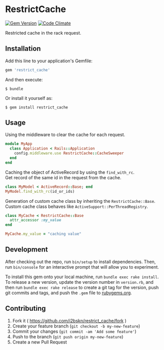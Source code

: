 # RestrictCache

[![Gem Version](https://badge.fury.io/rb/restrict_cache.svg)](http://badge.fury.io/rb/restrict_cache)
[![Code Climate](https://codeclimate.com/github/i2bskn/restrict_cache/badges/gpa.svg)](https://codeclimate.com/github/i2bskn/restrict_cache)

Restricted cache in the rack request.

## Installation

Add this line to your application's Gemfile:

```ruby
gem 'restrict_cache'
```

And then execute:

    $ bundle

Or install it yourself as:

    $ gem install restrict_cache

## Usage

Using the middleware to clear the cache for each request.

```ruby
module MyApp
  class Application < Rails::Application
    config.middleware.use RestrictCache::CacheSweeper
  end
end
```

Caching the object of ActiveRecord by using the `find_with_rc`.  
Get record of the same id in the request from the cache.

```ruby
class MyModel < ActiveRecord::Base; end
MyModel.find_with_rc(id_or_ids)
```

Generation of custom cache class by inheriting the `RestrictCache::Base`.  
Custom cache class behaves like `ActiveSupport::PerThreadRegistry`.

```ruby
class MyCache < RestrictCache::Base
  attr_accessor :my_value
end

MyCache.my_value = "caching value"
```

## Development

After checking out the repo, run `bin/setup` to install dependencies. Then, run `bin/console` for an interactive prompt that will allow you to experiment.

To install this gem onto your local machine, run `bundle exec rake install`. To release a new version, update the version number in `version.rb`, and then run `bundle exec rake release` to create a git tag for the version, push git commits and tags, and push the `.gem` file to [rubygems.org](https://rubygems.org).

## Contributing

1. Fork it ( https://github.com/i2bskn/restrict_cache/fork )
2. Create your feature branch (`git checkout -b my-new-feature`)
3. Commit your changes (`git commit -am 'Add some feature'`)
4. Push to the branch (`git push origin my-new-feature`)
5. Create a new Pull Request

